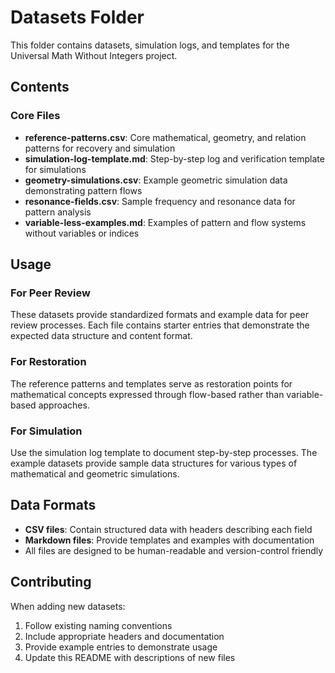 # Datasets Folder

This folder contains datasets, simulation logs, and templates for the Universal Math Without Integers project.

## Contents

### Core Files
- **reference-patterns.csv**: Core mathematical, geometry, and relation patterns for recovery and simulation
- **simulation-log-template.md**: Step-by-step log and verification template for simulations
- **geometry-simulations.csv**: Example geometric simulation data demonstrating pattern flows
- **resonance-fields.csv**: Sample frequency and resonance data for pattern analysis
- **variable-less-examples.md**: Examples of pattern and flow systems without variables or indices

## Usage

### For Peer Review
These datasets provide standardized formats and example data for peer review processes. Each file contains starter entries that demonstrate the expected data structure and content format.

### For Restoration
The reference patterns and templates serve as restoration points for mathematical concepts expressed through flow-based rather than variable-based approaches.

### For Simulation
Use the simulation log template to document step-by-step processes. The example datasets provide sample data structures for various types of mathematical and geometric simulations.

## Data Formats

- **CSV files**: Contain structured data with headers describing each field
- **Markdown files**: Provide templates and examples with documentation
- All files are designed to be human-readable and version-control friendly

## Contributing

When adding new datasets:
1. Follow existing naming conventions
2. Include appropriate headers and documentation
3. Provide example entries to demonstrate usage
4. Update this README with descriptions of new files
